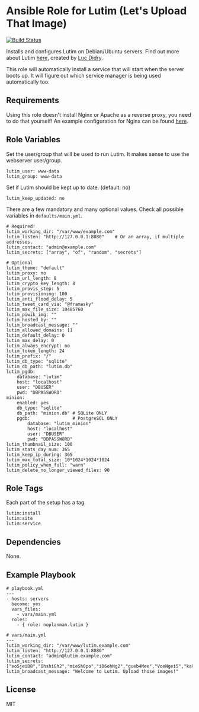 # Ansible Role for Lutim (Let's Upload That Image)

[![Build Status](https://travis-ci.org/noplanman/ansible-lutim.svg?branch=master)](https://travis-ci.org/noplanman/ansible-lutim)

Installs and configures Lutim on Debian/Ubuntu servers.
Find out more about Lutim [here](https://framagit.org/luc/lutim), created by [Luc Didry](https://framagit.org/u/luc).

This role will automatically install a service that will start when the server boots up.
It will figure out which service manager is being used automatically too.

## Requirements

Using this role doesn't install Nginx or Apache as a reverse proxy, you need to do that yourself!
An example configuration for Nginx can be found [here](https://framagit.org/luc/lutim/wikis/installation#putting-lutim-behind-nginx).

## Role Variables

Set the user/group that will be used to run Lutim. It makes sense to use the webserver user/group.

```
lutim_user: www-data
lutim_group: www-data
```

Set if Lutim should be kept up to date. (default: no)

```
lutim_keep_updated: no
```

There are a few mandatory and many optional values. Check all possible variables in `defaults/main.yml`.

```
# Required!
lutim_working_dir: "/var/www/example.com"
lutim_listen: "http://127.0.0.1:8080"    # Or an array, if multiple addresses.
lutim_contact: "admin@example.com"
lutim_secrets: ["array", "of", "random", "secrets"]

# Optional
lutim_theme: "default"
lutim_proxy: no
lutim_url_length: 8
lutim_crypto_key_length: 8
lutim_provis_step: 5
lutim_provisioning: 100
lutim_anti_flood_delay: 5
lutim_tweet_card_via: "@framasky"
lutim_max_file_size: 10485760
lutim_piwik_img: ""
lutim_hosted_by: ""
lutim_broadcast_message: ""
lutim_allowed_domains: []
lutim_default_delay: 0
lutim_max_delay: 0
lutim_always_encrypt: no
lutim_token_length: 24
lutim_prefix: "/"
lutim_db_type: "sqlite"
lutim_db_path: "lutim.db"
lutim_pgdb:
    database: "lutim"
    host: "localhost"
    user: "DBUSER"
    pwd: "DBPASSWORD"
minion:
    enabled: yes
    db_type: "sqlite"
    db_path: "minion.db" # SQLite ONLY
    pgdb:                # PostgreSQL ONLY
        database: "lutim_minion"
        host: "localhost"
        user: "DBUSER"
        pwd: "DBPASSWORD"
lutim_thumbnail_size: 100
lutim_stats_day_num: 365
lutim_keep_ip_during: 365
lutim_max_total_size: 10*1024*1024*1024
lutim_policy_when_full: "warn"
lutim_delete_no_longer_viewed_files: 90
```

## Role Tags

Each part of the setup has a tag.

```
lutim:install
lutim:site
lutim:service
```

## Dependencies

None.

## Example Playbook

```
# playbook.yml
---
- hosts: servers
  become: yes
  vars_files:
    - vars/main.yml
  roles:
    - { role: noplanman.lutim }
```
```
# vars/main.yml
---
lutim_working_dir: "/var/www/lutim.example.com"
lutim_listen: "http://127.0.0.1:8080"
lutim_contact: "admin@lutim.example.com"
lutim_secrets: ["eo5jeiD8","OhshiGh2","mieSh0po","iD6ohNg2","gueb4Mee","VoeNgei5","kaV3EeT2","en9Ohshi"]
lutim_broadcast_message: "Welcome to Lutim. Upload those images!"
```

## License

MIT
